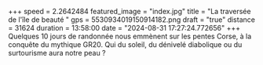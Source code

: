 +++
speed = 2.2642484
featured_image = "index.jpg"
title = "La traversée de l'île de beauté "
gps = 5530934019150914182.png
draft = "true"
distance = 31624
duration = 13:58:00
date = "2024-08-31 17:27:24.772656"
+++
Quelques 10 jours de randonnée nous emmènent sur les pentes Corse, à la conquête du mythique GR20. Qui du soleil, du dénivelé diabolique ou du surtourisme aura notre peau ?
